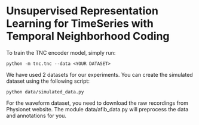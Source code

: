 # Unsupervised Representation Learning for TimeSeries with Temporal Neighborhood Coding

To train the TNC encoder model, simply run:
```
python -m tnc.tnc --data <YOUR DATASET>
```
We have used 2 datasets for our experiments. You can create the simulated dataset using the following script:
```
python data/simulated_data.py
```
For the waveform dataset, you need to download the raw recordings from Physionet website. The module  data/afib_data.py will preprocess the data and annotations for you.
